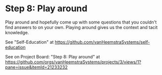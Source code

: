 # Step 8: Play around

Play around and hopefully come up with some questions that you couldn't find answers to on your own. Playing around gives us the context and tacit knowledge.

See "Self-Education" at https://github.com/vanHeemstraSystems/self-education

See on Project Board: "Step 8: Play around" at https://github.com/orgs/vanHeemstraSystems/projects/3/views/1?pane=issue&itemId=21233232
